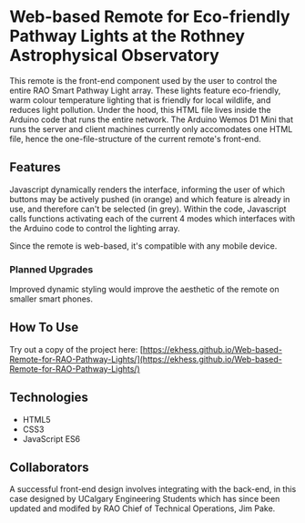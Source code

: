 # Web-based Remote for Eco-friendly Pathway Lights at the Rothney Astrophysical Observatory

This remote is the front-end component used by the user to control the entire RAO Smart Pathway Light array. These lights feature eco-friendly, warm colour temperature lighting that is friendly for local wildlife, and reduces light pollution. Under the hood, this HTML file lives inside the Arduino code that runs the entire network. The Arduino Wemos D1 Mini that runs the server and client machines currently only accomodates one HTML file, hence the one-file-structure of the current remote's front-end. 

## Features
Javascript dynamically renders the interface, informing the user of which buttons may be actively pushed (in orange) and which feature is already in use, and therefore can't be selected (in grey). Within the code, Javascript calls functions activating each of the current 4 modes which interfaces with the Arduino code to control the lighting array. 

Since the remote is web-based, it's compatible with any mobile device. 

### Planned Upgrades
Improved dynamic styling would improve the aesthetic of the remote on smaller smart phones. 

## How To Use
Try out a copy of the project here: [https://ekhess.github.io/Web-based-Remote-for-RAO-Pathway-Lights/](https://ekhess.github.io/Web-based-Remote-for-RAO-Pathway-Lights/)

## Technologies
- HTML5
- CSS3
- JavaScript ES6

## Collaborators
A successful front-end design involves integrating with the back-end, in this case designed by UCalgary Engineering Students which has since been updated and modifed by RAO Chief of Technical Operations, Jim Pake. 
